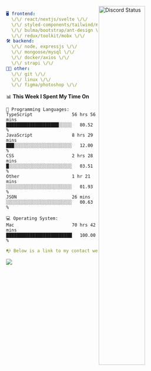 
<a href="https://discord.com/users/279302975371870218" target="_blank">
    <img width="50%" align="right" alt="Discord Status" src="https://lanyard.cnrad.dev/api/279302975371870218?bg=161B22&borderRadius=5px%205px%200%200&hideTimestamp=true&idleMessage=Just%20chillin%27%20at%20the%20moment&animated=true">
</a>

```yaml
🖥️ frontend: 
  \/\/ react/nextjs/svelte \/\/
  \/\/ styled-components/tailwind/mui/
  \/\/ bulma/bootstrap/ant-design \/\/
  \/\/ redux/toolkit/mobx \/\/
🛠 backend: 
  \/\/ node, expressjs \/\/
  \/\/ mongoose/mysql \/\/
  \/\/ docker/axios \/\/
  \/\/ strapi \/\/
👨‍💻 other: 
  \/\/ git \/\/ 
  \/\/ linux \/\/
  \/\/ figma/photoshop \/\/
```
<!--START_SECTION:waka-->
📊 **This Week I Spent My Time On** 

```text
💬 Programming Languages: 
TypeScript               56 hrs 56 mins      ████████████████████░░░░░   80.52 % 
JavaScript               8 hrs 29 mins       ███░░░░░░░░░░░░░░░░░░░░░░   12.00 % 
CSS                      2 hrs 28 mins       █░░░░░░░░░░░░░░░░░░░░░░░░   03.51 % 
Other                    1 hr 21 mins        ░░░░░░░░░░░░░░░░░░░░░░░░░   01.93 % 
JSON                     26 mins             ░░░░░░░░░░░░░░░░░░░░░░░░░   00.63 % 

💻 Operating System: 
Mac                      70 hrs 42 mins      █████████████████████████   100.00 % 
```


<!--END_SECTION:waka-->
```yaml
📭 Below is a link to my contact website 
```
<a href="https://mxns.xyz" target="_black"> <img src="https://img.shields.io/badge/website-161B22?style=for-the-badge&logo=About.me&logoColor=white"></img> <a/>
